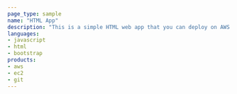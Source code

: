 ```yaml
---
page_type: sample
name: "HTML App"
description: "This is a simple HTML web app that you can deploy on AWS."
languages:
- javascript
- html
- bootstrap
products:
- aws
- ec2
- git
---
```

